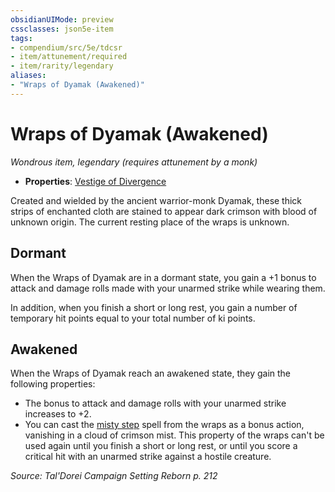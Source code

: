 ```yaml
---
obsidianUIMode: preview
cssclasses: json5e-item
tags:
- compendium/src/5e/tdcsr
- item/attunement/required
- item/rarity/legendary
aliases: 
- "Wraps of Dyamak (Awakened)"
---
```

# Wraps of Dyamak (Awakened)
*Wondrous item, legendary (requires attunement by a monk)*  

- **Properties**: [Vestige of Divergence](2-Mechanics/CLI/rules/item-properties.md#Vestige%20of%20Divergence)

Created and wielded by the ancient warrior-monk Dyamak, these thick strips of enchanted cloth are stained to appear dark crimson with blood of unknown origin. The current resting place of the wraps is unknown.

## Dormant

When the Wraps of Dyamak are in a dormant state, you gain a +1 bonus to attack and damage rolls made with your unarmed strike while wearing them.

In addition, when you finish a short or long rest, you gain a number of temporary hit points equal to your total number of ki points.

## Awakened

When the Wraps of Dyamak reach an awakened state, they gain the following properties:

- The bonus to attack and damage rolls with your unarmed strike increases to +2.  
- You can cast the [misty step](2-Mechanics/CLI/spells/misty-step.md) spell from the wraps as a bonus action, vanishing in a cloud of crimson mist. This property of the wraps can't be used again until you finish a short or long rest, or until you score a critical hit with an unarmed strike against a hostile creature.  

*Source: Tal'Dorei Campaign Setting Reborn p. 212*